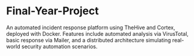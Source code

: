 # Final-Year-Project
An automated incident response platform using TheHive and Cortex, deployed with Docker. Features include automated analysis via VirusTotal, basic response via Mailer, and a distributed architecture simulating real-world security automation scenarios.
